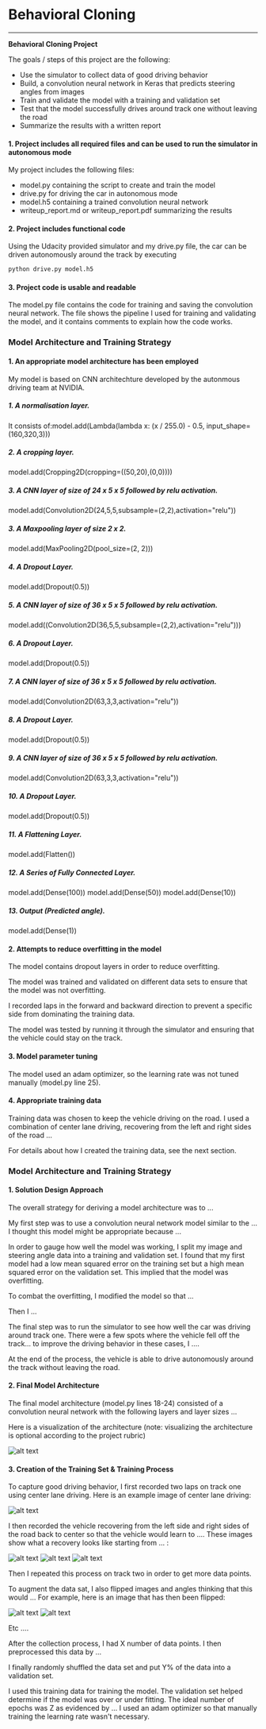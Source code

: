 # **Behavioral Cloning** 
---

**Behavioral Cloning Project**

The goals / steps of this project are the following:
* Use the simulator to collect data of good driving behavior
* Build, a convolution neural network in Keras that predicts steering angles from images
* Train and validate the model with a training and validation set
* Test that the model successfully drives around track one without leaving the road
* Summarize the results with a written report


[//]: # (Image References)

[image1]: "./examples/center_2020_04_19_21_24_48_878.jpg" "Image Visualization"
[image2]: ./examples/center_2020_04_19_21_24_48_878_cropped.jpg "Cropping"
[image3]: ./examples/center_2020_04_19_21_24_48_878_cropped_flipped.jpg "Flipped"
[image4]: ./examples/left_2020_04_19_21_24_48_878.jpg "Left"
[image5]: ./examples/right_2020_04_19_21_24_48_878.jpg "Right Image"
[image6]: ./examples/right_2020_04_19_21_24_48_878.jpg "Normal Image"
[image7]: ./examples/placeholder_small.png "Flipped Image"

#### 1. Project includes all required files and can be used to run the simulator in autonomous mode

My project includes the following files:
* model.py containing the script to create and train the model
* drive.py for driving the car in autonomous mode
* model.h5 containing a trained convolution neural network 
* writeup_report.md or writeup_report.pdf summarizing the results

#### 2. Project includes functional code
Using the Udacity provided simulator and my drive.py file, the car can be driven autonomously around the track by executing 
```sh
python drive.py model.h5
```

#### 3. Project code is usable and readable

The model.py file contains the code for training and saving the convolution neural network. The file shows the pipeline I used for training and validating the model, and it contains comments to explain how the code works.

### Model Architecture and Training Strategy

#### 1. An appropriate model architecture has been employed

My model is based on CNN architechture developed by the autonmous driving team at NVIDIA.
##### 1. A normalisation layer.
It consists of:model.add(Lambda(lambda x: (x / 255.0) - 0.5, input_shape=(160,320,3)))

##### 2. A cropping layer.
model.add(Cropping2D(cropping=((50,20),(0,0))))

##### 3. A CNN layer of size of 24 x 5 x 5 followed by relu activation.
model.add(Convolution2D(24,5,5,subsample=(2,2),activation="relu"))

##### 3. A Maxpooling layer of size 2 x 2.
model.add(MaxPooling2D(pool_size=(2, 2)))

##### 4. A Dropout Layer.
model.add(Dropout(0.5))

##### 5. A CNN layer of size of 36 x 5 x 5 followed by relu activation.
model.add((Convolution2D(36,5,5,subsample=(2,2),activation="relu")))

##### 6. A Dropout Layer.
model.add(Dropout(0.5))

##### 7. A CNN layer of size of 36 x 5 x 5 followed by relu activation.
model.add(Convolution2D(63,3,3,activation="relu"))

##### 8. A Dropout Layer.
model.add(Dropout(0.5))

##### 9. A CNN layer of size of 36 x 5 x 5 followed by relu activation.
model.add(Convolution2D(63,3,3,activation="relu"))

##### 10. A Dropout Layer.
model.add(Dropout(0.5))

##### 11. A Flattening Layer.
model.add(Flatten())

##### 12. A Series of Fully Connected Layer.
model.add(Dense(100))
model.add(Dense(50))
model.add(Dense(10))

##### 13. Output (Predicted angle).
model.add(Dense(1))


#### 2. Attempts to reduce overfitting in the model

The model contains dropout layers in order to reduce overfitting. 

The model was trained and validated on different data sets to ensure that the model was not overfitting.

I recorded laps in the forward and backward direction to prevent a specific side from dominating the training data.

The model was tested by running it through the simulator and ensuring that the vehicle could stay on the track.

#### 3. Model parameter tuning

The model used an adam optimizer, so the learning rate was not tuned manually (model.py line 25).

#### 4. Appropriate training data

Training data was chosen to keep the vehicle driving on the road. I used a combination of center lane driving, recovering from the left and right sides of the road ... 

For details about how I created the training data, see the next section. 

### Model Architecture and Training Strategy

#### 1. Solution Design Approach

The overall strategy for deriving a model architecture was to ...

My first step was to use a convolution neural network model similar to the ... I thought this model might be appropriate because ...

In order to gauge how well the model was working, I split my image and steering angle data into a training and validation set. I found that my first model had a low mean squared error on the training set but a high mean squared error on the validation set. This implied that the model was overfitting. 

To combat the overfitting, I modified the model so that ...

Then I ... 

The final step was to run the simulator to see how well the car was driving around track one. There were a few spots where the vehicle fell off the track... to improve the driving behavior in these cases, I ....

At the end of the process, the vehicle is able to drive autonomously around the track without leaving the road.

#### 2. Final Model Architecture

The final model architecture (model.py lines 18-24) consisted of a convolution neural network with the following layers and layer sizes ...

Here is a visualization of the architecture (note: visualizing the architecture is optional according to the project rubric)

![alt text][image1]

#### 3. Creation of the Training Set & Training Process

To capture good driving behavior, I first recorded two laps on track one using center lane driving. Here is an example image of center lane driving:

![alt text][image2]

I then recorded the vehicle recovering from the left side and right sides of the road back to center so that the vehicle would learn to .... These images show what a recovery looks like starting from ... :

![alt text][image3]
![alt text][image4]
![alt text][image5]

Then I repeated this process on track two in order to get more data points.

To augment the data sat, I also flipped images and angles thinking that this would ... For example, here is an image that has then been flipped:

![alt text][image6]
![alt text][image7]

Etc ....

After the collection process, I had X number of data points. I then preprocessed this data by ...


I finally randomly shuffled the data set and put Y% of the data into a validation set. 

I used this training data for training the model. The validation set helped determine if the model was over or under fitting. The ideal number of epochs was Z as evidenced by ... I used an adam optimizer so that manually training the learning rate wasn't necessary.
